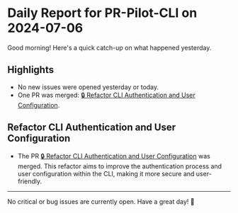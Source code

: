 # Daily Report for PR-Pilot-CLI on 2024-07-06

Good morning! Here's a quick catch-up on what happened yesterday.

## Highlights
- No new issues were opened yesterday or today.
- One PR was merged: [🔒 Refactor CLI Authentication and User Configuration](https://github.com/PR-Pilot-AI/pr-pilot-cli/pull/91).

## Refactor CLI Authentication and User Configuration
- The PR [🔒 Refactor CLI Authentication and User Configuration](https://github.com/PR-Pilot-AI/pr-pilot-cli/pull/91) was merged. This refactor aims to improve the authentication process and user configuration within the CLI, making it more secure and user-friendly.

---

No critical or bug issues are currently open. Have a great day! 🚀